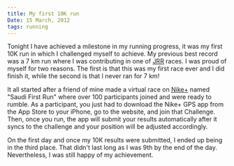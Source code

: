 ```yaml
---
title: My first 10K run
Date: 15 March, 2012
tags: running
---
```


Tonight I have achieved a milestone in my running progress, it was my first 10K run in which I challenged myself to achieve. My previous best record was a 7 km run where I was contributing in one of [JRR](http://www.facebook.com/) races. I was proud of myself for two reasons. The first is that this was my first race ever and I did finish it, while the second is that I never ran for 7 km!

It all started after a friend of mine made a virtual race on [Nike+](http://www.nikerunning.com) named "Saudi First Run" where over 100 participants joined and were ready to rumble. As a participant, you just had to download the Nike+ GPS app from the App Store to your iPhone, go to the website, and join that Challenge. Then, once you run, the app will submit your results automatically after it syncs to the challenge and your position will be adjusted accordingly.

On the first day and once my 10K results were submitted, I ended up being in the third place. That didn't last long as I was 9th by the end of the day. Nevertheless, I was still happy of my achievement.